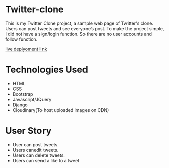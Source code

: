# Twitter-clone
This is my Twitter Clone project, a sample web page of Twitter's clone. Users can post tweets and see everyone’s post. To make the project simple, I did not have a sign/login function. So there are no user accounts and follow function.

[live deplyoment link]('https://twitter-clone-project.joezwa44.repl.co/')

# Technologies Used
* HTML
* CSS
* Bootstrap
* Javascript/JQuery
* Django
* Cloudinary(To host uploaded images on CDN)


# User Story
* User can post tweets.
* Users canedit tweets.
* Users can delete tweets.
* Users can send a like to a tweet
